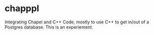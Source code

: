 # chapppl
Integrating Chapel and C++ Code, mostly to use C++ to get in/out of a Postgres database.  This is an experiement.
